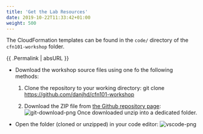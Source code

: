 ```yaml
---
title: 'Get the Lab Resources'
date: 2019-10-22T11:33:42+01:00
weight: 500
---
```


The CloudFormation templates can be found in the `code/` directory of the `cfn101-workshop` folder.

{{ .Permalink | absURL }}

- Download the workshop source files using one fo the following methods:
   1. Clone the repository to your working directory:
        git clone https://github.com/danjhd/cfn101-workshop
   
   1. Download the ZIP file from [the Github repository page](https://github.com/danjhd/cfn101-workshop):
      ![git-download-png](../git-download.png)
      Once downloaded unzip into a dedicated folder.

- Open the folder (cloned or unzipped) in your code editor:
  ![vscode-png](../vscode.png)
